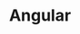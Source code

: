 ---
layout: subject.njk
tags: [subject, subjectInSection:lib, subjectName:angular]
subject: angular
section: lib
title: Angular
breadcrumbName: angular
seoDescription: Уроки Angular.
seoKeywords: angular, уроки, конспекты
---
